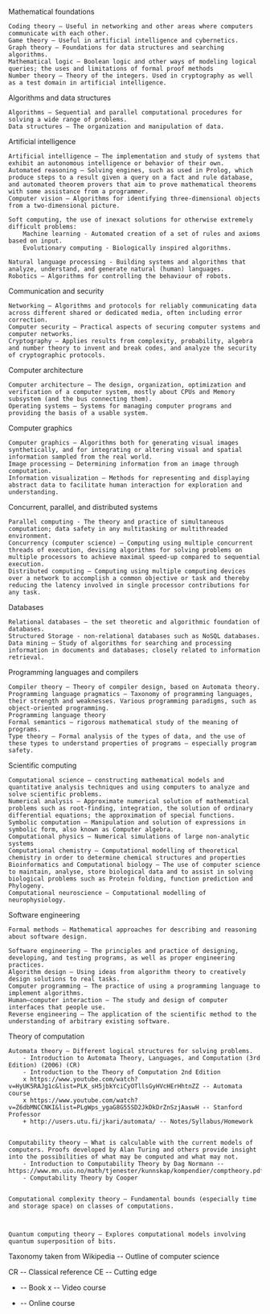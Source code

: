 Mathematical foundations

    Coding theory – Useful in networking and other areas where computers communicate with each other.
    Game theory – Useful in artificial intelligence and cybernetics.
    Graph theory – Foundations for data structures and searching algorithms.
    Mathematical logic – Boolean logic and other ways of modeling logical queries; the uses and limitations of formal proof methods
    Number theory – Theory of the integers. Used in cryptography as well as a test domain in artificial intelligence.


Algorithms and data structures

    Algorithms – Sequential and parallel computational procedures for solving a wide range of problems.
    Data structures – The organization and manipulation of data.


Artificial intelligence

    Artificial intelligence – The implementation and study of systems that exhibit an autonomous intelligence or behavior of their own.
    Automated reasoning – Solving engines, such as used in Prolog, which produce steps to a result given a query on a fact and rule database, and automated theorem provers that aim to prove mathematical theorems with some assistance from a programmer.
    Computer vision – Algorithms for identifying three-dimensional objects from a two-dimensional picture.

    Soft computing, the use of inexact solutions for otherwise extremely difficult problems:
        Machine learning - Automated creation of a set of rules and axioms based on input.
        Evolutionary computing - Biologically inspired algorithms.

    Natural language processing - Building systems and algorithms that analyze, understand, and generate natural (human) languages.
    Robotics – Algorithms for controlling the behaviour of robots.


Communication and security

    Networking – Algorithms and protocols for reliably communicating data across different shared or dedicated media, often including error correction.
    Computer security – Practical aspects of securing computer systems and computer networks.
    Cryptography – Applies results from complexity, probability, algebra and number theory to invent and break codes, and analyze the security of cryptographic protocols.


Computer architecture

    Computer architecture – The design, organization, optimization and verification of a computer system, mostly about CPUs and Memory subsystem (and the bus connecting them).
    Operating systems – Systems for managing computer programs and providing the basis of a usable system.


Computer graphics

    Computer graphics – Algorithms both for generating visual images synthetically, and for integrating or altering visual and spatial information sampled from the real world.
    Image processing – Determining information from an image through computation.
    Information visualization – Methods for representing and displaying abstract data to facilitate human interaction for exploration and understanding.


Concurrent, parallel, and distributed systems

    Parallel computing - The theory and practice of simultaneous computation; data safety in any multitasking or multithreaded environment.
    Concurrency (computer science) – Computing using multiple concurrent threads of execution, devising algorithms for solving problems on multiple processors to achieve maximal speed-up compared to sequential execution.
    Distributed computing – Computing using multiple computing devices over a network to accomplish a common objective or task and thereby reducing the latency involved in single processor contributions for any task.


Databases

    Relational databases – the set theoretic and algorithmic foundation of databases.
    Structured Storage - non-relational databases such as NoSQL databases.
    Data mining – Study of algorithms for searching and processing information in documents and databases; closely related to information retrieval.


Programming languages and compilers

    Compiler theory – Theory of compiler design, based on Automata theory.
    Programming language pragmatics – Taxonomy of programming languages, their strength and weaknesses. Various programming paradigms, such as object-oriented programming.
    Programming language theory
    Formal semantics – rigorous mathematical study of the meaning of programs.
    Type theory – Formal analysis of the types of data, and the use of these types to understand properties of programs — especially program safety.


Scientific computing

    Computational science – constructing mathematical models and quantitative analysis techniques and using computers to analyze and solve scientific problems.
    Numerical analysis – Approximate numerical solution of mathematical problems such as root-finding, integration, the solution of ordinary differential equations; the approximation of special functions.
    Symbolic computation – Manipulation and solution of expressions in symbolic form, also known as Computer algebra.
    Computational physics – Numerical simulations of large non-analytic systems
    Computational chemistry – Computational modelling of theoretical chemistry in order to determine chemical structures and properties
    Bioinformatics and Computational biology – The use of computer science to maintain, analyse, store biological data and to assist in solving biological problems such as Protein folding, function prediction and Phylogeny.
    Computational neuroscience – Computational modelling of neurophysiology.


Software engineering

    Formal methods – Mathematical approaches for describing and reasoning about software design.

    Software engineering – The principles and practice of designing, developing, and testing programs, as well as proper engineering practices.
    Algorithm design – Using ideas from algorithm theory to creatively design solutions to real tasks.
    Computer programming – The practice of using a programming language to implement algorithms.
    Human–computer interaction – The study and design of computer interfaces that people use.
    Reverse engineering – The application of the scientific method to the understanding of arbitrary existing software.


Theory of computation

    Automata theory – Different logical structures for solving problems.
        - Introduction to Automata Theory, Languages, and Computation (3rd Edition) (2006) (CR)
        - Introduction to the Theory of Computation 2nd Edition 
        x https://www.youtube.com/watch?v=HyUK5RAJg1c&list=PLK_sH5jbkYciCyOTllsGyHVcHErHhtnZZ -- Automata course
        x https://www.youtube.com/watch?v=Z6dbMNCCNKI&list=PLgWps_ygaG8G55SD2JkDkDrZnSzjAaswH -- Stanford Professor
        + http://users.utu.fi/jkari/automata/ -- Notes/Syllabus/Homework
        
        
    Computability theory – What is calculable with the current models of computers. Proofs developed by Alan Turing and others provide insight into the possibilities of what may be computed and what may not. 
        - Introduction to Computability Theory by Dag Normann -- https://www.mn.uio.no/math/tjenester/kunnskap/kompendier/comptheory.pdf
        - Computability Theory by Cooper


    Computational complexity theory – Fundamental bounds (especially time and storage space) on classes of computations.

        

    Quantum computing theory – Explores computational models involving quantum superposition of bits.



Taxonomy taken from Wikipedia -- Outline of computer science



CR -- Classical reference
CE -- Cutting edge

- -- Book
x -- Video course
+ -- Online course
